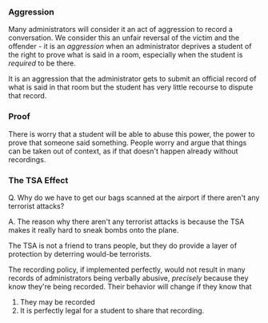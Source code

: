 ### Aggression

Many administrators will consider it an act of aggression to record a conversation. We consider this an unfair reversal of the victim and the offender - it is an *aggression* when an administrator deprives a student of the right to prove what is said in a room, especially when the student is *required* to be there.

It is an aggression that the administrator gets to submit an official record of what is said in that room but the student has very little recourse to dispute that record.

### Proof

There is worry that a student will be able to abuse this power, the power to prove that someone said something. People worry and argue that things can be taken out of context, as if that doesn't happen already without recordings.

### The TSA Effect

Q. Why do we have to get our bags scanned at the airport if there aren't any terrorist attacks?

A. The reason why there aren't any terrorist attacks is because the TSA makes it really hard to sneak bombs onto the plane.

The TSA is not a friend to trans people, but they do provide a layer of protection by deterring would-be terrorists.

The recording policy, if implemented perfectly, would not result in many records of administrators being verbally abusive, *precisely* because they know they're being recorded. Their behavior will change if they know that 

1. They may be recorded
2. It is perfectly legal for a student to share that recording.
